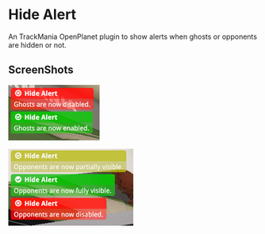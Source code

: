 # Hide Alert
An TrackMania OpenPlanet plugin to show alerts when ghosts or opponents are hidden or not.

## ScreenShots
![](Screenshots/ghosts.png)

![](Screenshots/opponents.png)
